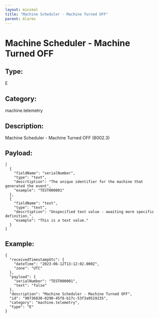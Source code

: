 ```yaml
---
layout: minimal
title: "Machine Scheduler - Machine Turned OFF"
parent: Alarms
---
```


# Machine Scheduler - Machine Turned OFF

## Type:

E

## Category:

machine.telemetry

## Description: 

Machine Scheduler - Machine Turned OFF (8002.3)

## Payload:

```
[
  {
    "fieldName": "serialNumber",
    "type": "text",
    "descrtiption": "The unique identifier for the machine that generated the event",
    "example": "TEST000001"
  },
  {
    "fieldName": "text",
    "type": "text",
    "descrtiption": "Unspecified text value - awaiting more specific definition.",
    "example": "This is a text value."
  }
]
```

## Example:

```
{
  "receivedTimestampUtc": {
    "dateTime": "2023-06-12T13:12:02.000Z",
    "zone": "UTC"
  },
  "payload": {
    "serialNumber": "TEST000001",
    "text": "false"
  },
  "description": "Machine Scheduler - Machine Turned OFF",
  "id": "90736830-0290-45f8-b17c-53f3a9519235",
  "category": "machine.telemetry",
  "type": "E"
}
```
